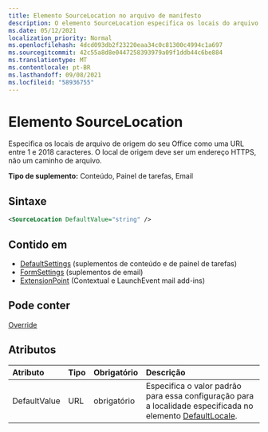 ```yaml
---
title: Elemento SourceLocation no arquivo de manifesto
description: O elemento SourceLocation especifica os locais do arquivo de origem para o Office Do-in.
ms.date: 05/12/2021
localization_priority: Normal
ms.openlocfilehash: 4dcd093db2f23220eaa34c0c81300c4994c1a697
ms.sourcegitcommit: 42c55a8d8e0447258393979a09f1ddb44c6be884
ms.translationtype: MT
ms.contentlocale: pt-BR
ms.lasthandoff: 09/08/2021
ms.locfileid: "58936755"
---
```

# <a name="sourcelocation-element"></a>Elemento SourceLocation

Especifica os locais de arquivo de origem do seu Office como uma URL entre 1 e 2018 caracteres. O local de origem deve ser um endereço HTTPS, não um caminho de arquivo.

**Tipo de suplemento:** Conteúdo, Painel de tarefas, Email

## <a name="syntax"></a>Sintaxe

```XML
<SourceLocation DefaultValue="string" />
```

## <a name="contained-in"></a>Contido em

- [DefaultSettings](defaultsettings.md) (suplementos de conteúdo e de painel de tarefas)
- [FormSettings](formsettings.md) (suplementos de email)
- [ExtensionPoint](extensionpoint.md) (Contextual e LaunchEvent mail add-ins)

## <a name="can-contain"></a>Pode conter

[Override](override.md)

## <a name="attributes"></a>Atributos

|Atributo|Tipo|Obrigatório|Descrição|
|:-----|:-----|:-----|:-----|
|DefaultValue|URL|obrigatório|Especifica o valor padrão para essa configuração para a localidade especificada no elemento [DefaultLocale](defaultlocale.md).|
